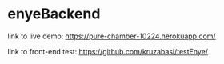 # enyeBackend

link to live demo: https://pure-chamber-10224.herokuapp.com/

link to front-end test: https://github.com/kruzabasi/testEnye/
